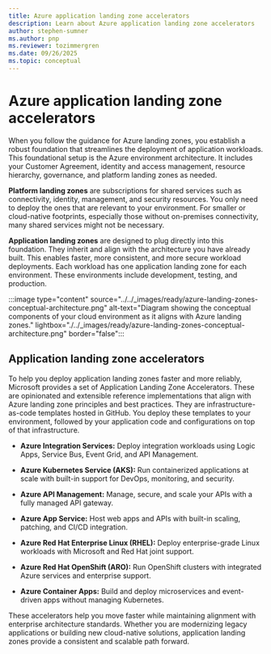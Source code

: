 ```yaml
---
title: Azure application landing zone accelerators
description: Learn about Azure application landing zone accelerators
author: stephen-sumner
ms.author: pnp
ms.reviewer: tozimmergren
ms.date: 09/26/2025
ms.topic: conceptual
---
```


# Azure application landing zone accelerators

When you follow the guidance for Azure landing zones, you establish a robust foundation that streamlines the deployment of application workloads. This foundational setup is the Azure environment architecture. It includes your Customer Agreement, identity and access management, resource hierarchy, governance, and platform landing zones as needed.

**Platform landing zones** are subscriptions for shared services such as connectivity, identity, management, and security resources. You only need to deploy the ones that are relevant to your environment. For smaller or cloud-native footprints, especially those without on-premises connectivity, many shared services might not be necessary.

**Application landing zones** are designed to plug directly into this foundation. They inherit and align with the architecture you have already built. This enables faster, more consistent, and more secure workload deployments. Each workload has one application landing zone for each environment. These environments include development, testing, and production.

:::image type="content" source="../../_images/ready/azure-landing-zones-conceptual-architecture.png" alt-text="Diagram showing the conceptual components of your cloud environment as it aligns with Azure landing zones." lightbox="./../_images/ready/azure-landing-zones-conceptual-architecture.png" border="false":::

## Application landing zone accelerators

To help you deploy application landing zones faster and more reliably, Microsoft provides a set of Application Landing Zone Accelerators. These are opinionated and extensible reference implementations that align with Azure landing zone principles and best practices. They are infrastructure-as-code templates hosted in GitHub. You deploy these templates to your environment, followed by your application code and configurations on top of that infrastructure.

- **Azure Integration Services:** Deploy integration workloads using Logic Apps, Service Bus, Event Grid, and API Management.

- **Azure Kubernetes Service (AKS):** Run containerized applications at scale with built-in support for DevOps, monitoring, and security.

- **Azure API Management:** Manage, secure, and scale your APIs with a fully managed API gateway.

- **Azure App Service:** Host web apps and APIs with built-in scaling, patching, and CI/CD integration.

- **Azure Red Hat Enterprise Linux (RHEL):** Deploy enterprise-grade Linux workloads with Microsoft and Red Hat joint support.

- **Azure Red Hat OpenShift (ARO):** Run OpenShift clusters with integrated Azure services and enterprise support.

- **Azure Container Apps:** Build and deploy microservices and event-driven apps without managing Kubernetes.

These accelerators help you move faster while maintaining alignment with enterprise architecture standards. Whether you are modernizing legacy applications or building new cloud-native solutions, application landing zones provide a consistent and scalable path forward.
